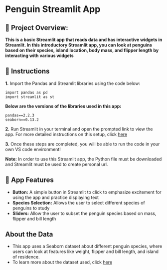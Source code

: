 # Penguin Streamlit App

## 📕 Project Overview: 
**This is a basic Streamlit app that reads data and has interactive widgets in Streamlit. In this introductory Streamlit app, you can look at penguins based on their species, island location, body mass, and flipper length by interacting with various widgets**

## 📖 Instructions 


**1.** Import the Pandas and Streamlit libraries using the code below: 
````
import pandas as pd
import streamlit as st
````
**Below are the versions of the libraries used in this app:**
````
pandas==2.2.3
seaborn==0.13.2
````
**2.** Run Streamlit in your terminal and open the prompted link to view the app. For more detailed instructions on this setup, click [here](https://docs.kanaries.net/topics/Streamlit/streamlit-vscode)


**3.** Once these steps are completed, you will be able to run the code in your own VS code environment! 

**Note:** In order to use this Streamlit app, the Python file must be downloaded and Streamlit must be used to create personal url. 

## 📲 App Features
- **Button:** A simple button in Streamlit to click to emphasize excitement for using the app and practice displaying text
- **Species Selection:** Allows the user to select different species of penguins to study
- **Sliders:** Allow the user to subset the penguin species based on mass, flipper and bill length
  
## About the Data
- This app uses a Seaborn dataset about different penguin species, where users can look at features like weight, flipper and bill length, and island of residence.
- To learn more about the dataset used, click [here](https://github.com/allisonhorst/palmerpenguins)

